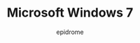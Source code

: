 ---
author: epidrome
title: Microsoft Windows 7
year: 2009
image_url: https://github.com/inf2021148/images/blob/inf2021148/windows7.jpg
caption: Τα Windows 7 είναι λειτουργικό σύστημα της Microsoft που κυκλοφόρησε στις 22 Οκτωβρίου 2009 σε 32-bit και σε 64-bit εκδόσεις.
license_url: https://el.wikipedia.org/wiki/Windows_7
license_text: Courtesy of Wikipedia
categories: 
  - Αρχέτυπα
tags: 
  - Microsoft
  - Windows
---